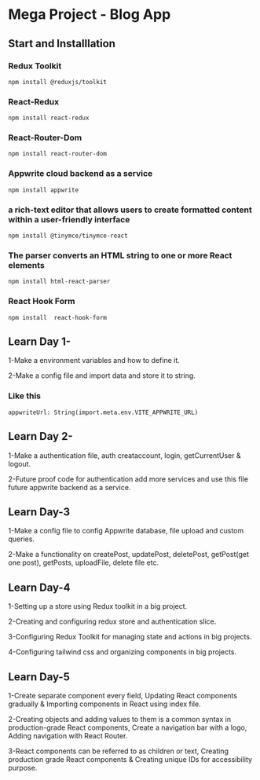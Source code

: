 # Mega Project - Blog App

## Start and Installlation

### Redux Toolkit

    npm install @reduxjs/toolkit

### React-Redux

    npm install react-redux

### React-Router-Dom

    npm install react-router-dom

### Appwrite cloud backend as a service

    npm install appwrite

### a rich-text editor that allows users to create formatted content within a user-friendly interface

    npm install @tinymce/tinymce-react

### The parser converts an HTML string to one or more React elements

    npm install html-react-parser

### React Hook Form

    npm install  react-hook-form

## Learn Day 1-

1-Make a environment variables and how to define it.

2-Make a config file and import data and store it to string.

### Like this

    appwriteUrl: String(import.meta.env.VITE_APPWRITE_URL)

## Learn Day 2-

1-Make a authentication file, auth creataccount, login, getCurrentUser & logout.

2-Future proof code for authentication add more services and use this file future appwrite backend as a service.

## Learn Day-3

1-Make a config file to config Appwrite database, file upload and custom queries.

2-Make a functionality on createPost, updatePost, deletePost, getPost(get one post), getPosts, uploadFile, delete file etc.

## Learn Day-4

1-Setting up a store using Redux toolkit in a big project.

2-Creating and configuring redux store and authentication slice.

3-Configuring Redux Toolkit for managing state and actions in big projects.

4-Configuring tailwind css and organizing components in big projects.

## Learn Day-5

1-Create separate component every field, Updating React components gradually & Importing components in React using index file.

2-Creating objects and adding values to them is a common syntax in production-grade React components, Create a navigation bar with a logo, Adding navigation with React Router.

3-React components can be referred to as children or text, Creating production grade React components & Creating unique IDs for accessibility purpose.
